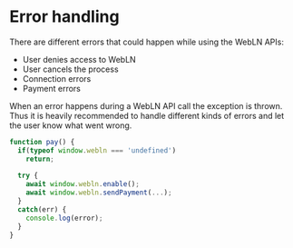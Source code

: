 # Error handling

There are different errors that could happen while using the WebLN APIs:

* User denies access to WebLN
* User cancels the process
* Connection errors
* Payment errors&#x20;

When an error happens during a WebLN API call the exception is thrown. Thus it is heavily recommended to handle different kinds of errors and let the user know what went wrong.&#x20;

```javascript
function pay() {
  if(typeof window.webln === 'undefined')
    return;
  
  try {
    await window.webln.enable();
    await window.webln.sendPayment(...);
  }
  catch(err) {
    console.log(error);
  }
}
```
